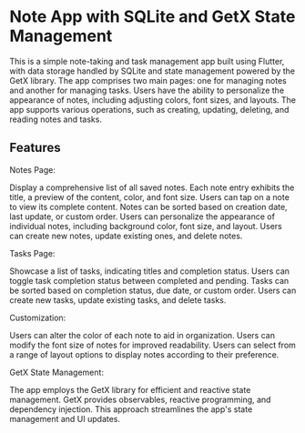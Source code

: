 # Note App with SQLite and GetX State Management

This is a simple note-taking and task management app built using Flutter, with data storage handled by SQLite and state management powered by the GetX library. The app comprises two main pages: one for managing notes and another for managing tasks. Users have the ability to personalize the appearance of notes, including adjusting colors, font sizes, and layouts. The app supports various operations, such as creating, updating, deleting, and reading notes and tasks.

## Features
Notes Page:

Display a comprehensive list of all saved notes.
Each note entry exhibits the title, a preview of the content, color, and font size.
Users can tap on a note to view its complete content.
Notes can be sorted based on creation date, last update, or custom order.
Users can personalize the appearance of individual notes, including background color, font size, and layout.
Users can create new notes, update existing ones, and delete notes.

Tasks Page:

Showcase a list of tasks, indicating titles and completion status.
Users can toggle task completion status between completed and pending.
Tasks can be sorted based on completion status, due date, or custom order.
Users can create new tasks, update existing tasks, and delete tasks.

Customization:

Users can alter the color of each note to aid in organization.
Users can modify the font size of notes for improved readability.
Users can select from a range of layout options to display notes according to their preference.

GetX State Management:

The app employs the GetX library for efficient and reactive state management.
GetX provides observables, reactive programming, and dependency injection.
This approach streamlines the app's state management and UI updates.
